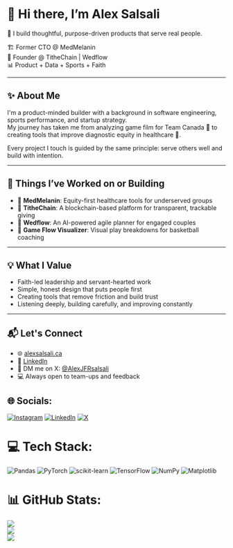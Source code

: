 # 👋 Hi there, I’m Alex Salsali

🎯 I build thoughtful, purpose-driven products that serve real people.

🏗️ Former CTO @ MedMelanin  
🧱 Founder @ TitheChain | Wedflow  
📊 Product + Data + Sports + Faith

---

## ✨ About Me

I'm a product-minded builder with a background in software engineering, sports performance, and startup strategy.  
My journey has taken me from analyzing game film for Team Canada 🏀 to creating tools that improve diagnostic equity in healthcare 🏥.

Every project I touch is guided by the same principle: serve others well and build with intention.

---

## 🔨 Things I’ve Worked on or Building

- 🧬 **MedMelanin**: Equity-first healthcare tools for underserved groups 
- 🙏 **TitheChain**: A blockchain-based platform for transparent, trackable giving  
- 💍 **Wedflow**: An AI-powered agile planner for engaged couples  
- 🏀 **Game Flow Visualizer**: Visual play breakdowns for basketball coaching

---

## 💡 What I Value

- Faith-led leadership and servant-hearted work  
- Simple, honest design that puts people first  
- Creating tools that remove friction and build trust  
- Listening deeply, building carefully, and improving constantly

---

## 📬 Let's Connect

- 🌐 [alexsalsali.ca](https://alexsalsali.ca)  
- 💼 [LinkedIn](https://www.linkedin.com/in/alexsalsali)  
- 📨 DM me on X: [@AlexJFRsalsali](https://X.com/AlexJFRsalsali)  
- 💻 Always open to team-ups and feedback



## 🌐 Socials:
[![Instagram](https://img.shields.io/badge/Instagram-%23E4405F.svg?logo=Instagram&logoColor=white)](https://instagram.com/https://www.instagram.com/alex_salsali/) [![LinkedIn](https://img.shields.io/badge/LinkedIn-%230077B5.svg?logo=linkedin&logoColor=white)](https://linkedin.com/in/https://www.linkedin.com/in/alexsalsali/) [![X](https://img.shields.io/badge/X-black.svg?logo=X&logoColor=white)](https://x.com/https://x.com/AlexJFRSalsali) 

# 💻 Tech Stack:
![Pandas](https://img.shields.io/badge/pandas-%23150458.svg?style=for-the-badge&logo=pandas&logoColor=white) ![PyTorch](https://img.shields.io/badge/PyTorch-%23EE4C2C.svg?style=for-the-badge&logo=PyTorch&logoColor=white) ![scikit-learn](https://img.shields.io/badge/scikit--learn-%23F7931E.svg?style=for-the-badge&logo=scikit-learn&logoColor=white) ![TensorFlow](https://img.shields.io/badge/TensorFlow-%23FF6F00.svg?style=for-the-badge&logo=TensorFlow&logoColor=white) ![NumPy](https://img.shields.io/badge/numpy-%23013243.svg?style=for-the-badge&logo=numpy&logoColor=white) ![Matplotlib](https://img.shields.io/badge/Matplotlib-%23ffffff.svg?style=for-the-badge&logo=Matplotlib&logoColor=black)
# 📊 GitHub Stats:
![](https://github-readme-stats.vercel.app/api?username=asalsali&theme=merko&hide_border=true&include_all_commits=false&count_private=false)<br/>
![](https://nirzak-streak-stats.vercel.app/?user=asalsali&theme=merko&hide_border=true)<br/>
![](https://github-readme-stats.vercel.app/api/top-langs/?username=asalsali&theme=merko&hide_border=true&include_all_commits=false&count_private=false&layout=compact)



